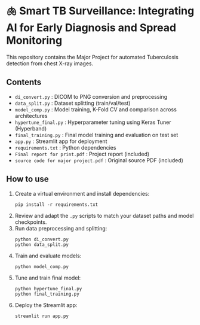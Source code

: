 # 🫁 Smart TB Surveillance: Integrating AI for Early Diagnosis and Spread Monitoring

This repository contains the Major Project for automated Tuberculosis detection from chest X-ray images.

## Contents
- `di_convert.py` : DICOM to PNG conversion and preprocessing
- `data_split.py` : Dataset splitting (train/val/test)
- `model_comp.py` : Model training, K-Fold CV and comparison across architectures
- `hypertune_final.py` : Hyperparameter tuning using Keras Tuner (Hyperband)
- `final_training.py` : Final model training and evaluation on test set
- `app.py` : Streamlit app for deployment
- `requirements.txt` : Python dependencies
- `Final report for print.pdf` : Project report (included)
- `source code for major project.pdf` : Original source PDF (included)

## How to use
1. Create a virtual environment and install dependencies:
   ```
   pip install -r requirements.txt
   ```
2. Review and adapt the `.py` scripts to match your dataset paths and model checkpoints.
3. Run data preprocessing and splitting:
   ```
   python di_convert.py
   python data_split.py
   ```
4. Train and evaluate models:
   ```
   python model_comp.py
   ```
5. Tune and train final model:
   ```
   python hypertune_final.py
   python final_training.py
   ```
6. Deploy the Streamlit app:
   ```
   streamlit run app.py
   ```
